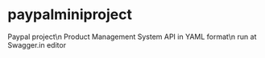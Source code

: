 # paypalminiproject
Paypal project\n
Product Management System API in YAML format\n
run at Swagger.in editor
